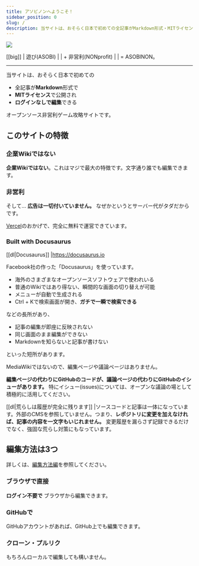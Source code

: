 ```yaml
---
title: アソビノンへようこそ！
sidebar_position: 0
slug: /
description: 当サイトは、おそらく日本で初めての全記事がMarkdown形式・MITライセンスで公開され、ログインなしで編集できるオープンソース非営利ゲーム攻略サイトです。
---
```


![](/ogp/ogp-1200x630.png)

[[big]]
| 遊び(ASOBI)
|
| \+ 非営利(NONprofit)
|
| = ASOBINON。

---

当サイトは、おそらく日本で初めての

- 全記事が**Markdown**形式で
- **MITライセンス**で公開され
- **ログインなしで編集**できる

オープンソース非営利ゲーム攻略サイトです。

## このサイトの特徴

### 企業Wikiではない

**企業Wikiではない**。これはマジで最大の特徴です。文字通り誰でも編集できます。

### 非営利

そして... **広告は一切付いていません。** なぜかというとサーバー代がタダだからです。

[Vercel](https://vercel.com)のおかげで、完全に無料で運営できています。

### Built with Docusaurus

[[dl|Docusaurus]]
|<https://docusaurus.io>

Facebook社の作った「Docusaurus」を使っています。

- 海外のさまざまなオープンソースソフトウェアで使われいる
- 普通のWikiではあり得ない、瞬間的な画面の切り替えが可能
- メニューが自動で生成される
- Ctrl + Kで検索画面が開き、**ガチで一瞬で検索できる**

などの長所があり、

- 記事の編集が即座に反映されない
- 同じ画面のまま編集ができない
- Markdownを知らないと記事が書けない

といった短所があります。

MediaWikiではないので、編集ページや議論ページはありません。

**編集ページの代わりにGitHubのコードが、議論ページの代わりにGitHubのイシューがあります。** 特にイシュー(issues)については、オープンな議論の場として積極的に活用してください。

[[dl|荒らしは履歴が完全に残ります]]
|ソースコードと記事は一体になっています。外部のCMSを参照していません。つまり、**レポジトリに変更を加えなければ、記事の内容を一文字もいじれません。** 変更履歴を漏らさず記録できるだけでなく、強固な荒らし対策にもなっています。

## 編集方法は3つ

詳しくは、[編集方法編](/ASOBINON/contribute/)を参照してください。

### ブラウザで直接

**ログイン不要で** ブラウザから編集できます。

### GitHubで

GitHubアカウントがあれば、GitHub上でも編集できます。

### クローン・プルリク

もちろんローカルで編集しても構いません。
